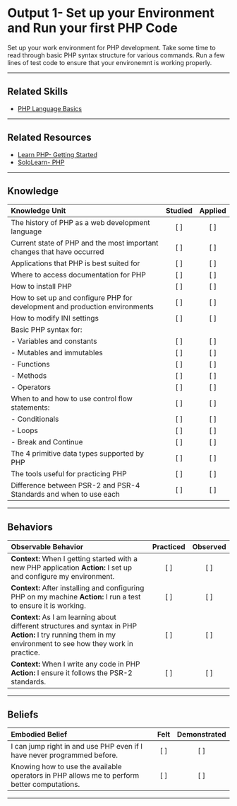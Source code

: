 # Output 1- Set up your Environment and Run your first PHP Code

Set up your work environment for PHP development. Take some time to read through basic PHP syntax structure for various commands. Run a few lines of test code to ensure that your environemnt is working properly. 

----
## Related Skills
- [PHP Language Basics](www.link.com)

----
## Related Resources
- [Learn PHP- Getting Started](http://www.learn-php.org/)
- [SoloLearn- PHP](https://www.sololearn.com/Course/PHP/)

-----

## Knowledge
| Knowledge Unit   |      Studied      | Applied |
|:-------------|:------------------:|:--------:|
| The history of PHP as a web development language | [ ] | [ ] |
| Current state of PHP and the most important changes that have occurred | [ ] | [ ] |
| Applications that PHP is best suited for | [ ] | [ ] |
| Where to access documentation for PHP | [ ] | [ ] |
| How to install PHP | [ ] | [ ] |
| How to set up and configure PHP for development and production environments | [ ] | [ ] |
| How to modify INI settings | [ ] | [ ] |
| Basic PHP syntax for: | |  |
| - Variables and constants | [ ] | [ ] |
| - Mutables and immutables| [ ] | [ ] |
| - Functions| [ ] | [ ] |
| - Methods | [ ] | [ ] |
| - Operators | [ ] | [ ] |
| When to and how to use control flow statements: | [ ] | [ ] |
| - Conditionals  | [ ] | [ ] |
| - Loops | [ ] | [ ] |
| - Break and Continue | [ ] | [ ] |
| The 4 primitive data types supported by PHP| [ ] | [ ] |
| The tools useful for practicing PHP | [ ] | [ ] |
| Difference between PSR-2 and PSR-4 Standards and when to use each | [ ] | [ ] |



_____

## Behaviors
| Observable Behavior   |      Practiced      | Observed |
|:-------------|:------------------:|:--------:|
| **Context:** When I getting started with a new PHP application **Action:** I set up and configure my environment. | [ ] | [ ]  |
| **Context:** After installing and configuring PHP on my machine **Action:** I run a test to ensure it is working. | [ ] | [ ]  |
| **Context:** As I am learning about different structures and syntax in PHP **Action:** I try running them in my environment to see how they work in practice. | [ ] | [ ]  |
| **Context:** When I write any code in PHP **Action:** I ensure it follows the PSR-2 standards.|   [ ]   |   [ ] |


----------


## **Beliefs**
| Embodied Belief   |      Felt      | Demonstrated |
|:-------------|:------------------:|:--------:|
| I can jump right in and use PHP even if I have never programmed before. |   [ ]   |   [ ] |
| Knowing how to use the available operators in PHP allows me to perform better computations.|   [ ]   |   [ ] || Style and syntax matter when writing my PHP code: They will reduce visual parsing time for my team and will allow my application to grow and thrive into the future. |   [ ]   |   [ ] |

--- 